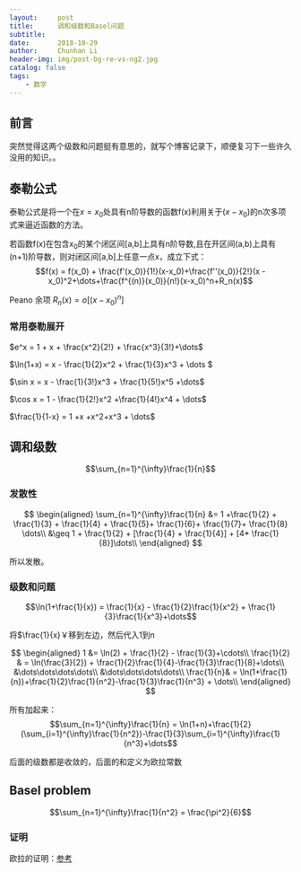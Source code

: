 ```yaml
---
layout:     post
title:      调和级数和Basel问题
subtitle:
date:       2018-10-29
author:     Chunhan Li
header-img: img/post-bg-re-vs-ng2.jpg
catalog: false
tags:
    - 数学
---
```


## 前言

突然觉得这两个级数和问题挺有意思的，就写个博客记录下，顺便复习下一些许久没用的知识。。

## 泰勒公式

泰勒公式是将一个在$x=x_0$处具有n阶导数的函数f(x)利用关于($x-x_0$)的n次多项式来逼近函数的方法。

若函数f(x)在包含$x_0$的某个闭区间[a,b]上具有n阶导数,且在开区间(a,b)上具有(n+1)阶导数，则对闭区间[a,b]上任意一点x，成立下式：
$$f(x) = f(x_0) + \frac{f'(x_0)}{1!}(x-x_0)+\frac{f''(x_0)}{2!}(x - x_0)^2+\dots+\frac{f^{(n)}(x_0)}{n!}(x-x_0)^n+R_n(x)$$

Peano 余项 $R_n(x) = o[(x-x_0)^n]$

### 常用泰勒展开

$e^x = 1 + x + \frac{x^2}{2!} + \frac{x^3}{3!}+\dots$

$\ln(1+x) = x - \frac{1}{2}x^2 + \frac{1}{3}x^3 + \dots $

$\sin x = x - \frac{1}{3!}x^3 + \frac{1}{5!}x^5 +\dots$

$\cos x = 1 - \frac{1}{2!}x^2 +\frac{1}{4!}x^4 + \dots$

$\frac{1}{1-x} = 1 +x +x^2+x^3 + \dots$

## 调和级数

$$\sum_{n=1}^{\infty}\frac{1}{n}$$

### 发散性

$$
\begin{aligned}
\sum_{n=1}^{\infty}\frac{1}{n} &= 1 +\frac{1}{2} + \frac{1}{3} + \frac{1}{4} + \frac{1}{5}+ \frac{1}{6}+ \frac{1}{7}+ \frac{1}{8} \dots\\
&\geq 1 + \frac{1}{2} + [\frac{1}{4} + \frac{1}{4}] + [4* \frac{1}{8}]\dots\\
\end{aligned}
$$

所以发散。

### 级数和问题

$$\ln(1+\frac{1}{x}) = \frac{1}{x} - \frac{1}{2}\frac{1}{x^2} + \frac{1}{3}\frac{1}{x^3}+\dots$$

将$\frac{1}{x}￥移到左边，然后代入1到n


$$
\begin{aligned}
1 &= \ln(2) + \frac{1}{2} - \frac{1}{3}+\cdots\\
\frac{1}{2} & = \ln(\frac{3}{2}) + \frac{1}{2}\frac{1}{4}-\frac{1}{3}\frac{1}{8}+\dots\\
&\dots\dots\dots\dots\\
&\dots\dots\dots\dots\\
\frac{1}{n}& = \ln(1+\frac{1}{n})+\frac{1}{2}\frac{1}{n^2}-\frac{1}{3}\frac{1}{n^3} + \dots\\
\end{aligned}
$$

所有加起来：
$$\sum_{n=1}^{\infty}\frac{1}{n} = \ln(1+n)+\frac{1}{2}(\sum_{i=1}^{\infty}\frac{1}{n^2})-\frac{1}{3}\sum_{i=1}^{\infty}\frac{1}{n^3}+\dots$$

后面的级数都是收敛的，后面的和定义为欧拉常数

## Basel problem

$$\sum_{n=1}^{\infty}\frac{1}{n^2} = \frac{\pi^2}{6}$$

### 证明

欧拉的证明：[参考](https://www.cnblogs.com/misaka01034/p/BaselProof.html)
